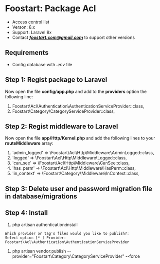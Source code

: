 # Foostart: Package Acl
* Access control list
* Verson: 8.x
* Support: Laravel 8x
* Contact _**foostart.com@gmail.com**_ to support other versions

## Requirements
* Config database with *.env* file

## Step 1: Regist package to Laravel
Now open the file **config/app.php** and add to the **providers** option the following line:

1. Foostart\Acl\Authentication\AuthenticationServiceProvider::class,
1. Foostart\Category\CategoryServiceProvider::class,

## Step 2: Regist middleware to Laravel
Now open the file **app/Http/Kernel.php** and add the following lines to your **routeMiddleware** array: 


1. 'admin_logged' => \Foostart\Acl\Http\Middleware\AdminLogged::class,
1. 'logged' => \Foostart\Acl\Http\Middleware\Logged::class,
1. 'can_see' => \Foostart\Acl\Http\Middleware\CanSee::class,
1. 'has_perm' => \Foostart\Acl\Http\Middleware\HasPerm::class,
1. 'in_context' => \Foostart\Category\Middleware\InContext::class,


## Step 3: Delete user and password migration file in database/migrations

## Step 4: Install

1. php artisan authentication:install
```
Which provider or tag's files would you like to publish?:
Select option [* ] Provider: Foostart\Acl\Authentication\AuthenticationServiceProvider
```
1. php artisan vendor:publish --provider="Foostart\Category\CategoryServiceProvider" --force
